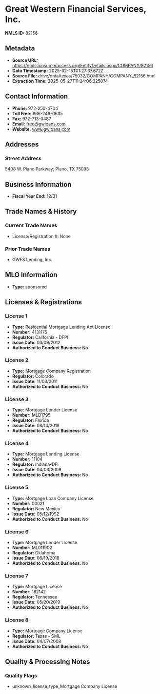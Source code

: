 # Great Western Financial Services, Inc.

**NMLS ID:** 82156

## Metadata
- **Source URL:** https://nmlsconsumeraccess.org/EntityDetails.aspx/COMPANY/82156
- **Data Timestamp:** 2025-02-15T01:27:37.672Z
- **Source File:** drive/data/texas/75032/COMPANY/COMPANY_82156.html
- **Extraction Time:** 2025-05-27T11:24:06.325074

## Contact Information
- **Phone:** 972-250-4704
- **Toll Free:** 866-248-0635
- **Fax:** 972-713-0487
- **Email:** fred@gwloans.com
- **Website:** www.gwloans.com

## Addresses
### Street Address
5408 W. Plano Parkway; Plano, TX 75093

## Business Information
- **Fiscal Year End:** 12/31

## Trade Names & History
### Current Trade Names
- License/Registration #: None

### Prior Trade Names
- GWFS Lending, Inc.

## MLO Information
- **Type:** sponsored

## Licenses & Registrations

### License 1
- **Type:** Residential Mortgage Lending Act License
- **Number:** 4131175
- **Regulator:** California - DFPI
- **Issue Date:** 03/09/2012
- **Authorized to Conduct Business:** No

### License 2
- **Type:** Mortgage Company Registration
- **Regulator:** Colorado
- **Issue Date:** 11/03/2011
- **Authorized to Conduct Business:** No

### License 3
- **Type:** Mortgage Lender License
- **Number:** MLD1795
- **Regulator:** Florida
- **Issue Date:** 08/14/2019
- **Authorized to Conduct Business:** No

### License 4
- **Type:** Mortgage Lending License
- **Number:** 11104
- **Regulator:** Indiana-DFI
- **Issue Date:** 04/03/2009
- **Authorized to Conduct Business:** No

### License 5
- **Type:** Mortgage Loan Company License
- **Number:** 00021
- **Regulator:** New Mexico
- **Issue Date:** 05/12/1992
- **Authorized to Conduct Business:** No

### License 6
- **Type:** Mortgage Lender License
- **Number:** ML011902
- **Regulator:** Oklahoma
- **Issue Date:** 06/19/2018
- **Authorized to Conduct Business:** No

### License 7
- **Type:** Mortgage License
- **Number:** 182142
- **Regulator:** Tennessee
- **Issue Date:** 05/20/2019
- **Authorized to Conduct Business:** No

### License 8
- **Type:** Mortgage Company License
- **Regulator:** Texas - SML
- **Issue Date:** 04/07/2008
- **Authorized to Conduct Business:** No

## Quality & Processing Notes
### Quality Flags
- unknown_license_type_Mortgage Company License
